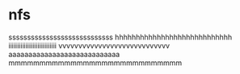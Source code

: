 # nfs
ssssssssssssssssssssssssssss
hhhhhhhhhhhhhhhhhhhhhhhhhhhh
iiiiiiiiiiiiiiiiiiiiiiiiiiii
vvvvvvvvvvvvvvvvvvvvvvvvvvvv
aaaaaaaaaaaaaaaaaaaaaaaaaaaa
mmmmmmmmmmmmmmmmmmmmmmmmmmmm

